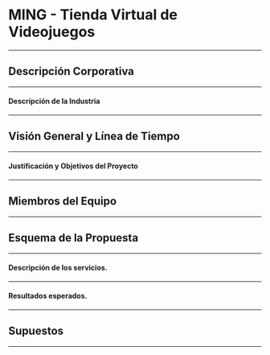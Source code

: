 # MING - Tienda Virtual de Videojuegos
------
## Descripción Corporativa 
------
#### Descripción de la Industria
------ 
## Visión General y Línea de Tiempo
------
#### Justificación y Objetivos del Proyecto
------ 
## Miembros del Equipo
------
## Esquema de la Propuesta
------
#### Descripción de los servicios.
------
#### Resultados esperados.
------
## Supuestos
------

